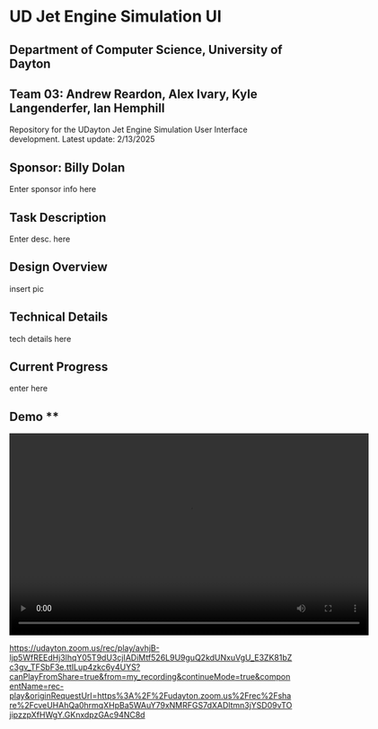 # UD Jet Engine Simulation UI #
## Department of Computer Science, University of Dayton
## Team 03: Andrew Reardon, Alex Ivary, Kyle Langenderfer, Ian Hemphill ##

Repository for the UDayton Jet Engine Simulation User Interface development. 
Latest update: 2/13/2025

## Sponsor: Billy Dolan ##

Enter sponsor info here

## Task Description ##

Enter desc. here

## Design Overview ##

insert pic

## Technical Details ##

tech details here

## Current Progress ##

enter here

## Demo **
<video width="640" height="360" controls>
  <source src="GMT20250213-204120_Recording_1920x1032.mp4" type="GMT20250213-204120_Recording_1920x1032/mp4">
  Your browser does not support the video tag.
</video>

https://udayton.zoom.us/rec/play/avhjB-ljp5WfREEdHj3lhqY05T9dU3cjIADiMtf526L9U9guQ2kdUNxuVgU_E3ZK81bZc3gv_TFSbF3e.ttILup4zkc6y4UYS?canPlayFromShare=true&from=my_recording&continueMode=true&componentName=rec-play&originRequestUrl=https%3A%2F%2Fudayton.zoom.us%2Frec%2Fshare%2FcveUHAhQa0hrmqXHpBa5WAuY79xNMRFGS7dXADltmn3jYSD09vTOjipzzpXfHWgY.GKnxdpzGAc94NC8d
